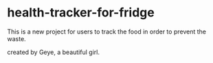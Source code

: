 # health-tracker-for-fridge

This is a new project for users to track the food in order to prevent the waste.


created by Geye, a beautiful girl.




